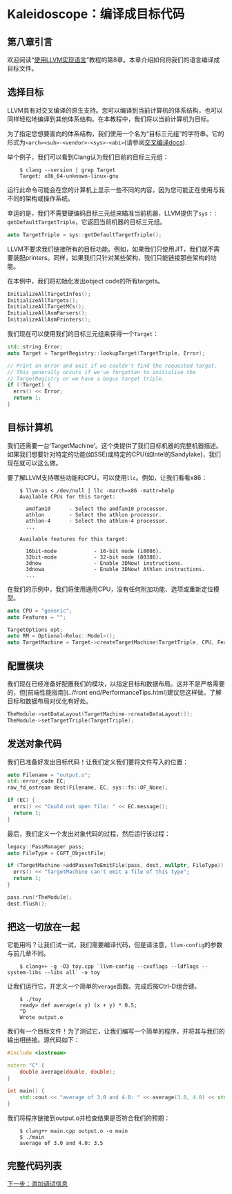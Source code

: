 # Kaleidoscope：编译成目标代码

## 第八章引言

欢迎阅读“[使用LLVM实现语言](index.html)”教程的第8章。本章介绍如何将我们的语言编译成目标文件。

## 选择目标

LLVM具有对交叉编译的原生支持。您可以编译到当前计算机的体系结构，也可以同样轻松地编译到其他体系结构。在本教程中，我们将以当前计算机为目标。

为了指定您想要面向的体系结构，我们使用一个名为“目标三元组”的字符串。它的形式为`<arch><sub>-<vendor>-<sys>-<abi>`(请参阅[交叉编译docs](https://clang.llvm.org/docs/CrossCompilation.html#target-triple)).

举个例子，我们可以看到Clang认为我们目前的目标三元组：
```
    $ clang --version | grep Target
    Target: x86_64-unknown-linux-gnu
```

运行此命令可能会在您的计算机上显示一些不同的内容，因为您可能正在使用与我不同的架构或操作系统。

幸运的是，我们不需要硬编码目标三元组来瞄准当前机器，LLVM提供了`sys：：getDefaultTargetTriple`，它返回当前机器的目标三元组。

```c++
auto TargetTriple = sys::getDefaultTargetTriple();
```

LLVM不要求我们链接所有的目标功能。例如，如果我们只使用JIT，我们就不需要装配printers。同样，如果我们只针对某些架构，我们只能链接那些架构的功能。

在本例中，我们将初始化发出object code的所有targets。

```c++
InitializeAllTargetInfos();
InitializeAllTargets();
InitializeAllTargetMCs();
InitializeAllAsmParsers();
InitializeAllAsmPrinters();
```

我们现在可以使用我们的目标三元组来获得一个`Target`：

```c++
std::string Error;
auto Target = TargetRegistry::lookupTarget(TargetTriple, Error);

// Print an error and exit if we couldn't find the requested target.
// This generally occurs if we've forgotten to initialise the
// TargetRegistry or we have a bogus target triple.
if (!Target) {
  errs() << Error;
  return 1;
}
```

## 目标计算机

我们还需要一台‘TargetMachine’。这个类提供了我们目标机器的完整机器描述。如果我们想要针对特定的功能(如SSE)或特定的CPU(如Intel的Sandylake)，我们现在就可以这么做。

要了解LLVM支持哪些功能和CPU，可以使用`llc`。例如，让我们看看x86：
```
    $ llvm-as < /dev/null | llc -march=x86 -mattr=help
    Available CPUs for this target:

      amdfam10      - Select the amdfam10 processor.
      athlon        - Select the athlon processor.
      athlon-4      - Select the athlon-4 processor.
      ...

    Available features for this target:

      16bit-mode            - 16-bit mode (i8086).
      32bit-mode            - 32-bit mode (80386).
      3dnow                 - Enable 3DNow! instructions.
      3dnowa                - Enable 3DNow! Athlon instructions.
      ...
```

在我们的示例中，我们将使用通用CPU，没有任何附加功能、选项或重新定位模型。

```c++
auto CPU = "generic";
auto Features = "";

TargetOptions opt;
auto RM = Optional<Reloc::Model>();
auto TargetMachine = Target->createTargetMachine(TargetTriple, CPU, Features, opt, RM);
```

## 配置模块

我们现在已经准备好配置我们的模块，以指定目标和数据布局。这并不是严格需要的，但[前端性能指南](../front end/PerformanceTips.html)建议您这样做。了解目标和数据布局对优化有好处。

```c++
TheModule->setDataLayout(TargetMachine->createDataLayout());
TheModule->setTargetTriple(TargetTriple);   
```

## 发送对象代码

我们已准备好发出目标代码！让我们定义我们要将文件写入的位置：

```c++
auto Filename = "output.o";
std::error_code EC;
raw_fd_ostream dest(Filename, EC, sys::fs::OF_None);

if (EC) {
  errs() << "Could not open file: " << EC.message();
  return 1;
}
```

最后，我们定义一个发出对象代码的过程，然后运行该过程：

```c++
legacy::PassManager pass;
auto FileType = CGFT_ObjectFile;

if (TargetMachine->addPassesToEmitFile(pass, dest, nullptr, FileType)) {
  errs() << "TargetMachine can't emit a file of this type";
  return 1;
}

pass.run(*TheModule);
dest.flush();
```

## 把这一切放在一起

它能用吗？让我们试一试，我们需要编译代码，但是请注意，`llvm-config`的参数与前几章不同。
```
    $ clang++ -g -O3 toy.cpp `llvm-config --cxxflags --ldflags --system-libs --libs all` -o toy
```

让我们运行它，并定义一个简单的`verage`函数。完成后按Ctrl-D组合键。
```
    $ ./toy
    ready> def average(x y) (x + y) * 0.5;
    ^D
    Wrote output.o
```

我们有一个目标文件！为了测试它，让我们编写一个简单的程序，并将其与我们的输出相链接。源代码如下：

```c++
#include <iostream>

extern "C" {
    double average(double, double);
}

int main() {
    std::cout << "average of 3.0 and 4.0: " << average(3.0, 4.0) << std::endl;
}
```

我们将程序链接到output.o并检查结果是否符合我们的预期：
```
    $ clang++ main.cpp output.o -o main
    $ ./main
    average of 3.0 and 4.0: 3.5
```

## 完整代码列表

[下一步：添加调试信息](LangImpl09.md)
